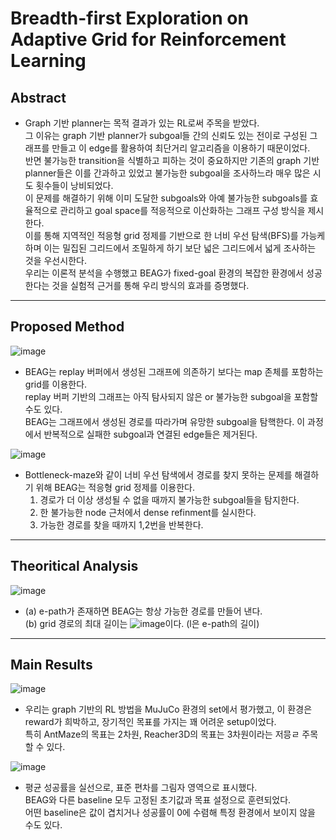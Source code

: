 # Breadth-first Exploration on Adaptive Grid for Reinforcement Learning  

## Abstract  
 - Graph 기반 planner는 목적 결과가 있는 RL로써 주목을 받았다.  
   그 이유는 graph 기반 planner가 subgoal들 간의 신뢰도 있는 전이로 구성된 그래프를 만들고 이 edge를 활용하여 최단거리 알고리즘을 이용하기 때문이었다.  
   반면 불가능한 transition을 식별하고 피하는 것이 중요하지만 기존의 graph 기반 planner들은 이를 간과하고 있었고 불가능한 subgoal을 조사하느라 매우 많은 시도 횟수들이 낭비되었다.  
   이 문제를 해결하기 위해 이미 도달한 subgoals와 아예 불가능한 subgoals를 효율적으로 관리하고 goal space를 적응적으로 이산화하는 그래프 구성 방식을 제시한다.  
   이를 통해 지역적인 적응형 grid 정제를 기반으로 한 너비 우선 탐색(BFS)를 가능케 하며 이는 밀집된 그리드에서 조밀하게 하기 보단 넓은 그리드에서 넓게 조사하는 것을 우선시한다.  
   우리는 이론적 분석을 수행했고 BEAG가 fixed-goal 환경의 복잡한 환경에서 성공한다는 것을 실험적 근거를 통해 우리 방식의 효과를 증명했다.  

***
## Proposed Method    
![image](https://github.com/user-attachments/assets/f875ffd7-9288-49bb-ab16-079397a5c4f1)     
 - BEAG는 replay 버퍼에서 생성된 그래프에 의존하기 보다는 map 존체를 포함하는 grid를 이용한다.  
   replay 버퍼 기반의 그래프는 아직 탐사되지 않은 or 불가능한 subgoal을 포함할 수도 있다.  
   BEAG는 그래프에서 생성된 경로를 따라가며 유망한 subgoal을 탐핵한다. 이 과정에서 반복적으로 실패한 subgoal과 연결된 edge들은 제거된다.  

![image](https://github.com/user-attachments/assets/65c03ea6-a815-4bb1-969e-9b0d8c5f1d60)   
 - Bottleneck-maze와 같이 너비 우선 탐색에서 경로를 찾지 못하는 문제를 해결하기 위해 BEAG는 적응형 grid 정제를 이용한다.  
   1. 경로가 더 이상 생성될 수 없을 때까지 불가능한 subgoal들을 탐지한다.  
   2. 한 불가능한 node 근처에서 dense refinment를 실시한다.  
   3. 가능한 경로를 찾을 때까지 1,2번을 반복한다.  
***
## Theoritical Analysis  
![image](https://github.com/user-attachments/assets/da7c11d4-1453-4f41-ba47-8641a5b33a6d)   
 - (a) e-path가 존재하면 BEAG는 항상 가능한 경로를 만들어 낸다.  
   (b) grid 경로의 최대 길이는 ![image](https://github.com/user-attachments/assets/41cf057b-ca83-446c-8c46-bb0b1dfcc6ca)이다. (l은 e-path의 길이)  

***
## Main Results  
![image](https://github.com/user-attachments/assets/7c6376f0-807e-45cd-915c-c5a79652d423)  
 - 우리는 graph 기반의 RL 방법을 MuJuCo 환경의 set에서 평가했고, 이 환경은 reward가 희박하고, 장기적인 목표를 가지는 꽤 어려운 setup이었다.  
   특히 AntMaze의 목표는 2차원, Reacher3D의 목표는 3차원이라는 저믕ㄹ 주목할 수 있다.  

![image](https://github.com/user-attachments/assets/367ab215-4c35-4ee1-9082-a7d58147afa2)  
 - 평균 성공률을 실선으로, 표준 편차를 그림자 영역으로 표시했다.   
   BEAG와 다른 baseline 모두 고정된 초기값과 목표 설정으로 훈련되었다.  
   어떤 baseline은 값이 겹치거나 성공률이 0에 수렴해 특정 환경에서 보이지 않을 수도 있다.   
